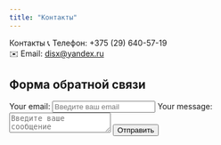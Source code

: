 ```yaml
---
title: "Контакты"
---
```


Контакты 📞 Телефон: +375 (29) 640-57-19  
✉️ Email: disx@yandex.ru  

## Форма обратной связи

<form action="https://formspree.io/f/xblabndq" method="POST" class="contact-form">
  <label>
    Your email:
    <input type="email" name="email" placeholder="Введите ваш email" required>
  </label>
  <label>
    Your message:
    <textarea name="message" placeholder="Введите ваше сообщение" required></textarea>
  </label>
  <button type="submit">Отправить</button>
</form>

